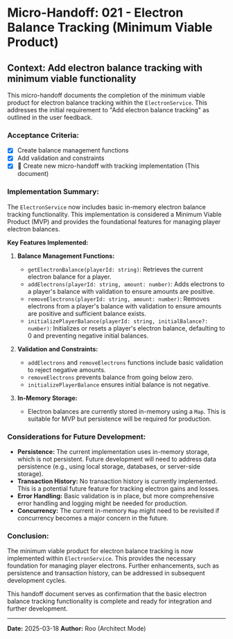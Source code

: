 # Micro-Handoff: 021 - Electron Balance Tracking (Minimum Viable Product)

## Context: Add electron balance tracking with minimum viable functionality

This micro-handoff documents the completion of the minimum viable product for electron balance tracking within the `ElectronService`. This addresses the initial requirement to "Add electron balance tracking" as outlined in the user feedback.

### Acceptance Criteria:

- [x] Create balance management functions
- [x] Add validation and constraints
- [x] 📝 Create new micro-handoff with tracking implementation (This document)

### Implementation Summary:

The `ElectronService` now includes basic in-memory electron balance tracking functionality. This implementation is considered a Minimum Viable Product (MVP) and provides the foundational features for managing player electron balances.

**Key Features Implemented:**

1.  **Balance Management Functions:**

    - `getElectronBalance(playerId: string)`: Retrieves the current electron balance for a player.
    - `addElectrons(playerId: string, amount: number)`: Adds electrons to a player's balance with validation to ensure amounts are positive.
    - `removeElectrons(playerId: string, amount: number)`: Removes electrons from a player's balance with validation to ensure amounts are positive and sufficient balance exists.
    - `initializePlayerBalance(playerId: string, initialBalance?: number)`: Initializes or resets a player's electron balance, defaulting to 0 and preventing negative initial balances.

2.  **Validation and Constraints:**

    - `addElectrons` and `removeElectrons` functions include basic validation to reject negative amounts.
    - `removeElectrons` prevents balance from going below zero.
    - `initializePlayerBalance` ensures initial balance is not negative.

3.  **In-Memory Storage:**
    - Electron balances are currently stored in-memory using a `Map`. This is suitable for MVP but persistence will be required for production.

### Considerations for Future Development:

- **Persistence:** The current implementation uses in-memory storage, which is not persistent. Future development will need to address data persistence (e.g., using local storage, databases, or server-side storage).
- **Transaction History:** No transaction history is currently implemented. This is a potential future feature for tracking electron gains and losses.
- **Error Handling:** Basic validation is in place, but more comprehensive error handling and logging might be needed for production.
- **Concurrency:** The current in-memory `Map` might need to be revisited if concurrency becomes a major concern in the future.

### Conclusion:

The minimum viable product for electron balance tracking is now implemented within `ElectronService`. This provides the necessary foundation for managing player electrons. Further enhancements, such as persistence and transaction history, can be addressed in subsequent development cycles.

This handoff document serves as confirmation that the basic electron balance tracking functionality is complete and ready for integration and further development.

---

**Date:** 2025-03-18
**Author:** Roo (Architect Mode)
